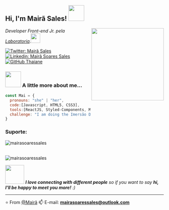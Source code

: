 <h2> Hi, I'm Mairã Sales!  <img src="https://media.giphy.com/media/QTaykox6rTJ5HeKXB1/giphy.gif" width="50"></h2>
<img align='right' src="https://media.giphy.com/media/Z9Pfqoa4fdnZayauCx/giphy.gif" width="230">
<p><em>Developer Front-end Jr. pela <a href="https://www.laboratoria.la/"> Laboratoria</a>.<img src="https://media.giphy.com/media/fYSnHlufseco8Fh93Z/giphy.gif" width="30"></br>
</em></p>

[![Twitter: Mairã Sales](https://img.shields.io/twitter/follow/MaiSoSales?style=social)](https://twitter.com/MaiSoSales)
[![Linkedin: Mairã Soares Sales](https://img.shields.io/badge/-mairasoaressales-blue?style=flat-square&logo=Linkedin&logoColor=white&link=https://www.linkedin.com/in/mairasoaressales/)](https://www.linkedin.com/in/mairasoaressales)
[![GitHub Thaiane](https://img.shields.io/github/followers/MairaSoaresSales?label=follow&style=social)](https://github.com/MairaSoaresSales)


### <img src="https://media.giphy.com/media/fvw6PmCEfbPw1ItlFQ/giphy.gif" width="50"> A little more about me...  

```javascript
const Mai = {
  pronouns: "she" | "her",
  code:[Javascript, HTML5, CSS3],
  tools:[ReactJS, Styled-Components, Material Ui, Firebase],
  challenge: "I am doing the Imersão Dados - ALURA"
}
```

<h3 align = "left"> Suporte: </h3>


<p> <img align = "left" src = "https://github-readme-stats.vercel.app/api/top-langs?username=mairasoaressales&show_icons=true&locale=en&layout=compact" alt = "mairasoaressales" /> </p><br> <br>

<p> <img align = "center" src = "https://github-readme-streak-stats.herokuapp.com/?user=mairasoaressales&" alt = "mairasoaressales" /> </p>

<img src="https://media.giphy.com/media/LnQjpWaON8nhr21vNW/giphy.gif" width="60"> <em><b>I love connecting with different people</b> so if you want to say <b>hi, I'll be happy to meet you more!</b> :)</em>

---

⭐️ From [@Mairã](https://github.com/MairaSoaresSales)
📫 E-mail: **mairasoaressales@outlook.com**


